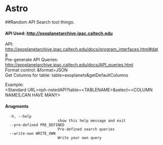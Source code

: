 # Astro
##Random API Search tool thingo. 

#### API Used: http://exoplanetarchive.ipac.caltech.edu
API:                        http://exoplanetarchive.ipac.caltech.edu/docs/program_interfaces.html#data<br>
Pre-generate API Queries:   http://exoplanetarchive.ipac.caltech.edu/docs/API_queries.html<br>
Format control:             &format=JSON<br>
Get Columns for table:      table=exoplanets&getDefaultColumns<br>


Example:<br>
    \<Standard URL\>nph-nstedAPI?table=\<TABLENAME\>&select=\<COLUMN NAMES,CAN HAVE MANY\><br>
    
    
#### Arugments
```
  -h, --help
            			show this help message and exit
  --pre-defined PRE_DEFINED
                        Pre-defined search queries
  --write-own WRITE_OWN
                        Write your own query
```
